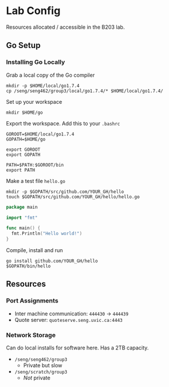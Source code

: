 Lab Config
=====
Resources allocated / accessible in the B203 lab.

## Go Setup

### Installing Go Locally
Grab a local copy of the Go compiler
```shell
mkdir -p $HOME/local/go1.7.4
cp /seng/seng462/group3/local/go1.7.4/* $HOME/local/go1.7.4/
```

Set up your workspace
```shell
mkdir $HOME/go
```

Export the workspace. Add this to your `.bashrc`
```shell
GOROOT=$HOME/local/go1.7.4
GOPATH=$HOME/go

export GOROOT
export GOPATH

PATH=$PATH:$GOROOT/bin
export PATH
```

Make a test file `hello.go`
```shell
mkdir -p $GOPATH/src/github.com/YOUR_GH/hello
touch $GOPATH/src/github.com/YOUR_GH/hello/hello.go
```
```go
package main

import "fmt"

func main() {
  fmt.Println("Hello world!")
}
```

Compile, install and run
```shell
go install github.com/YOUR_GH/hello
$GOPATH/bin/hello
```

## Resources

### Port Assignments
- Inter machine communication: `444430` -> `444439`
- Quote server: `quoteserve.seng.uvic.ca:4443`

### Network Storage
Can do local installs for software here. Has a 2TB capacity.
- `/seng/seng462/group3`
  - Private but slow
- `/seng/scratch/group3`
  - _Not_ private
